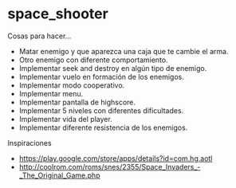 space_shooter
=============

Cosas para hacer...

* Matar enemigo y que aparezca una caja que te cambie el arma.
* Otro enemigo con diferente comportamiento.
* Implementar seek and destroy en algún tipo de enemigo.
* Implementar vuelo en formación de los enemigos.
* Implementar modo cooperativo.
* Implementar menu.
* Implementar pantalla de highscore.
* Implementar 5 niveles con diferentes dificultades.
* Implementar vida del player.
* Implementar diferente resistencia de los enemigos.

Inspiraciones
* https://play.google.com/store/apps/details?id=com.hg.aotl
* http://coolrom.com/roms/snes/2355/Space_Invaders_-_The_Original_Game.php

